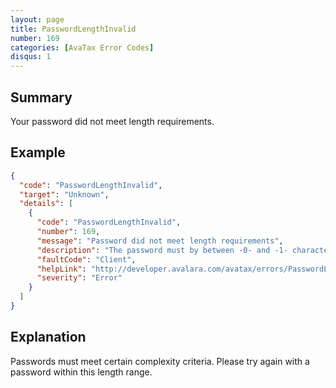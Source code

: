 ```yaml
---
layout: page
title: PasswordLengthInvalid
number: 169
categories: [AvaTax Error Codes]
disqus: 1
---
```


## Summary

Your password did not meet length requirements.

## Example

```json
{
  "code": "PasswordLengthInvalid",
  "target": "Unknown",
  "details": [
    {
      "code": "PasswordLengthInvalid",
      "number": 169,
      "message": "Password did not meet length requirements",
      "description": "The password must by between -0- and -1- characters long. Please try again with a password meeting these criteria.",
      "faultCode": "Client",
      "helpLink": "http://developer.avalara.com/avatax/errors/PasswordLengthInvalid",
      "severity": "Error"
    }
  ]
}
```

## Explanation

Passwords must meet certain complexity criteria.  Please try again with a password within this length range.
